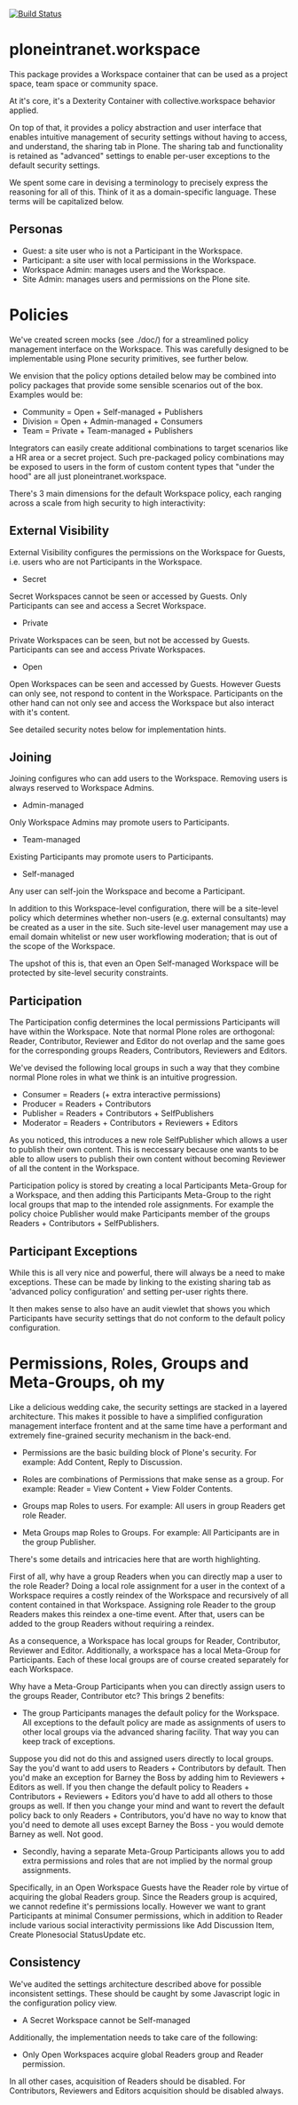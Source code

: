 [![Build Status](https://api.travis-ci.org/ploneintranet/ploneintranet.workspace.png)](https://travis-ci.org/ploneintranet/ploneintranet.workspace)

ploneintranet.workspace
=======================

This package provides a Workspace container that can be used as a project space,
team space or community space. 

At it's core, it's a Dexterity Container with collective.workspace behavior
applied.

On top of that, it provides a policy abstraction and user interface that
enables intuitive management of security settings without having to
access, and understand, the sharing tab in Plone. The sharing tab
and functionality is retained as "advanced" settings to enable
per-user exceptions to the default security settings.

We spent some care in devising a terminology to precisely express
the reasoning for all of this. Think of it as a domain-specific language.
These terms will be capitalized below.


Personas
--------

- Guest: a site user who is not a Participant in the Workspace.
- Participant: a site user with local permissions in the Workspace.
- Workspace Admin: manages users and the Workspace.
- Site Admin: manages users and permissions on the Plone site.


Policies
========

We've created screen mocks (see ./doc/) for a streamlined policy management
interface on the Workspace. This was carefully designed to be implementable
using Plone security primitives, see further below.

We envision that the policy options detailed below may be combined into
policy packages that provide some sensible scenarios out of the box.
Examples would be:

- Community = Open + Self-managed + Publishers
- Division  = Open + Admin-managed + Consumers
- Team      = Private + Team-managed + Publishers

Integrators can easily create additional combinations to target scenarios
like a HR area or a secret project. Such pre-packaged policy combinations
may be exposed to users in the form of custom content types that "under the
hood" are all just ploneintranet.workspace.

There's 3 main dimensions for the default Workspace policy, each ranging
across a scale from high security to high interactivity:


External Visibility
-------------------

External Visibility configures the permissions on the Workspace
for Guests, i.e. users who are not Participants in the Workspace.

* Secret

Secret Workspaces cannot be seen or accessed by Guests.
Only Participants can see and access a Secret Workspace.

* Private

Private Workspaces can be seen, but not be accessed by Guests.
Participants can see and access Private Workspaces.

* Open

Open Workspaces can be seen and accessed by Guests.
However Guests can only see, not respond to content in the Workspace.
Participants on the other hand can not only see and access
the Workspace but also interact with it's content.

See detailed security notes below for implementation hints.


Joining
-------

Joining configures who can add users to the Workspace.
Removing users is always reserved to Workspace Admins.

* Admin-managed

Only Workspace Admins may promote users to Participants.

* Team-managed

Existing Participants may promote users to Participants.

* Self-managed

Any user can self-join the Workspace and become a Participant.

In addition to this Workspace-level configuration, there will
be a site-level policy which determines whether non-users
(e.g. external consultants) may be created as a user in the site.
Such site-level user management may use a email domain whitelist
or new user workflowing moderation; that is out of the scope
of the Workspace.

The upshot of this is, that even an Open Self-managed Workspace will
be protected by site-level security constraints.


Participation
-------------

The Participation config determines the local permissions Participants
will have within the Workspace. Note that normal Plone roles are
orthogonal: Reader, Contributor, Reviewer and Editor do not overlap
and the same goes for the corresponding groups Readers, Contributors,
Reviewers and Editors.

We've devised the following local groups in such a way that they
combine normal Plone roles in what we think is an intuitive progression.

* Consumer   = Readers (+ extra interactive permissions)
* Producer   = Readers + Contributors
* Publisher  = Readers + Contributors + SelfPublishers
* Moderator  = Readers + Contributors + Reviewers + Editors

As you noticed, this introduces a new role SelfPublisher which allows
a user to publish their own content. This is neccessary because one wants
to be able to allow users to publish their own content without becoming
Reviewer of all the content in the Workspace.

Participation policy is stored by creating a local Participants Meta-Group
for a Workspace, and then adding this Participants Meta-Group to the right
local groups that map to the intended role assignments. For example the
policy choice Publisher would make Participants member of the groups
Readers + Contributors + SelfPublishers.


Participant Exceptions
----------------------

While this is all very nice and powerful, there will always be a need
to make exceptions. These can be made by linking to the existing sharing
tab as 'advanced policy configuration' and setting per-user rights there.

It then makes sense to also have an audit viewlet that shows you which
Participants have security settings that do not conform to the default
policy configuration.


Permissions, Roles, Groups and Meta-Groups, oh my
=================================================

Like a delicious wedding cake, the security settings are stacked in a
layered architecture. This makes it possible to have a simplified
configuration management interface frontent and at the same time have a
performant and extremely fine-grained security mechanism in the back-end.

* Permissions are the basic building block of Plone's security.
  For example: Add Content, Reply to Discussion.

* Roles are combinations of Permissions that make sense as a group.
  For example: Reader = View Content + View Folder Contents.

* Groups map Roles to users.
  For example: All users in group Readers get role Reader.

* Meta Groups map Roles to Groups.
  For example: All Participants are in the group Publisher.

There's some details and intricacies here that are worth highlighting.

First of all, why have a group Readers when you can directly map a user to the
role Reader? Doing a local role assignment for a user in the context of a
Workspace requires a costly reindex of the Workspace and recursively of all
content contained in that Workspace. Assigning role Reader to the group
Readers makes this reindex a one-time event. After that, users can be
added to the group Readers without requiring a reindex.

As a consequence, a Workspace has local groups for Reader, Contributor,
Reviewer and Editor. Additionally, a workspace has a local Meta-Group
for Participants. Each of these local groups are of course created separately
for each Workspace.

Why have a Meta-Group Participants when you can directly assign users
to the groups Reader, Contributor etc? This brings 2 benefits:

- The group Participants manages the default policy for the Workspace. 
  All exceptions to the default policy are made as assignments of users
  to other local groups via the advanced sharing facility. That way you
  can keep track of exceptions.

Suppose you did not do this and assigned users directly to local groups.
Say the you'd want to add users to Readers + Contributors by default.
Then you'd make an exception for Barney the Boss by adding him to
Reviewers + Editors as well. If you then change the default policy
to Readers + Contributors + Reviewers + Editors you'd have to add 
all others to those groups as well. If then you change your mind
and want to revert the default policy back to only Readers + Contributors,
you'd have no way to know that you'd need to demote all uses except
Barney the Boss - you would demote Barney as well. Not good.

- Secondly, having a separate Meta-Group Participants allows you to
  add extra permissions and roles that are not implied by the normal
  group assignments.

Specifically, in an Open Workspace Guests have the Reader role by
virtue of acquiring the global Readers group. Since the Readers
group is acquired, we cannot redefine it's permissions locally.
However we want to grant Participants at minimal Consumer permissions,
which in addition to Reader include various social interactivity
permissions like Add Discussion Item, Create Plonesocial StatusUpdate etc.


Consistency
-----------

We've audited the settings architecture described above for possible
inconsistent settings. These should be caught by some Javascript logic 
in the configuration policy view.

- A Secret Workspace cannot be Self-managed

Additionally, the implementation needs to take care of the following:

- Only Open Workspaces acquire global Readers group and Reader permission.

In all other cases, acquisition of Readers should be disabled.
For Contributors, Reviewers and Editors acquisition should be disabled always.

